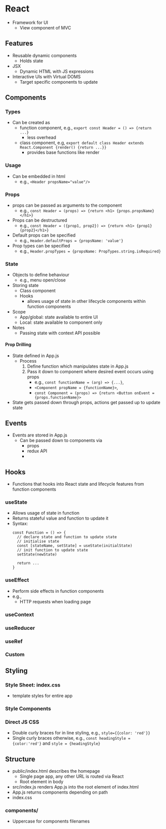 # React
- Framework for UI 
  - View component of MVC
## Features
- Reusable dynamic components
  - Holds state
- JSX
  - Dynamic HTML with JS expressions
- Interactive UIs with Virtual DOMS
  - Target specific components to update

## Components
### Types
- Can be created as 
  - function component, e.g., `export const Header = () => {return ...}`
    - less overhead
  - class component, e.g, `export default class Header extends React.Component {render() {return ...}}`
    - provides base functions like render 
### Usage
- Can be embedded in html
  - e.g., `<Header propsName="value"/>`

### Props
- props can be passed as arguments to the component
  - e.g., `const Header = (props) => {return <h1> {props.propsName}</h1>}`
- Props can be destructured
  - e.g., `const Header = ({prop1, prop2}) => {return <h1> {prop1} {prop2}</h1>}`
- Default props can be specified
  - e.g., `Header.defaultProps = {propsName: 'value'}`
- Prop types can be specified
  - e.g., `Header.propTypes = {propsName: PropTypes.string.isRequired}`
### State
- Objects to define behaviour
  - e.g., menu open/close
- Storing state
  - Class component 
  - Hooks
    - allows usage of state in other lifecycle components within function components
- Scope
  - App/global: state available to entire UI
  - Local: state available to component only
- Notes
  - Passing state with context API possible

#### Prop Drilling
- State defined in App.js
  - Process
    1. Define function which manipulates state in App.js
    2. Pass it down to component where desired event occurs using props
       - e.g., `const functionName = (arg) => {...}`, 
       - `<Component propName = {functionName}>`, 
       - `const Component = (props) => {return <Button onEvent = {props.functionName}>`
- State gets passed down through props, actions get passed up to update state
## Events
- Events are stored in App.js
  - Can be passed down to components via 
    - props 
    - redux API
    - 
## Hooks
- Functions that hooks into React state and lifecycle features from function components

### useState
- Allows usage of state in function
- Returns stateful value and function to update it
- Syntax:
  ```
  const Function = () => {
    // declare state and function to update state
    // initialise state
    const [stateName, setState] = useState(initialState) 
    // init function to update state 
    setState(newState)

    return ...
  }
### useEffect
- Perform side effects in function components
- e.g., 
  - HTTP requests when loading page
### useContext

### useReducer

### useRef

### Custom
## Styling
### Style Sheet: index.css
- template styles for entire app

### Style Components

### Direct JS CSS
- Double curly braces for in line styling, e.g., `style={{color: 'red'}}`
- Single curly braces otherwise, e.g., `const headingStyle = {color:'red'}` and `style = {headingStyle}`



## Structure
- public/index.html describes the homepage
  - Single page app, any other URL is routed via React
  - Root element in body
- src/index.js renders App.js into the root element of index.html 
- App.js returns components depending on path
- index.css 
### components/
- Uppercase for components filenames